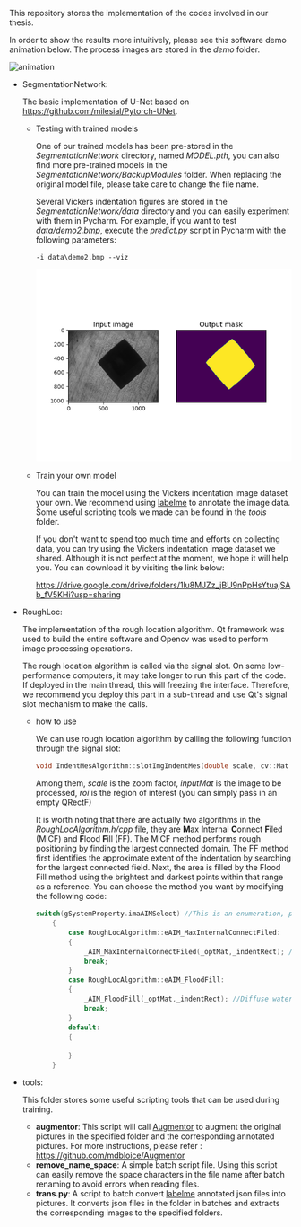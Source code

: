 This repository stores the implementation of the codes involved in our thesis.

In order to show the results more intuitively, please see this software demo animation below. The process images are stored in the *demo* folder.

![animation](demo/animation.gif)

- SegmentationNetwork:

  The basic implementation of U-Net based on https://github.com/milesial/Pytorch-UNet.

  - Testing with trained models

    One of our trained models has been pre-stored in the *SegmentationNetwork* directory, named *MODEL.pth*, you can also find more pre-trained models in the *SegmentationNetwork/BackupModules* folder. When replacing the original model file, please take care to change the file name.
    
    Several Vickers indentation figures are stored in the *SegmentationNetwork/data* directory and you can easily experiment with them in Pycharm. For example, if you want to test *data/demo2.bmp*, execute the *predict.py* script in Pycharm with the following parameters:
    
    ```shell
    -i data\demo2.bmp --viz
    ```
    
    ![demo2](demo/demo2.png)

  - Train your own model

    You can train the model using the Vickers indentation image dataset your own.  We recommend using [labelme](https://github.com/wkentaro/labelme) to annotate the image data. Some useful scripting tools we made can be found in the *tools* folder.
    
    If you don't want to spend too much time and efforts on collecting data, you can try using the Vickers indentation image dataset we shared. Although it is not perfect at the moment, we hope it will help you. You can download it by visiting the link below:
    
    https://drive.google.com/drive/folders/1lu8MJZz_jBU9nPpHsYtuajSAb_fV5KHi?usp=sharing

- RoughLoc:

  The implementation of the rough location algorithm. Qt framework was used to build the entire software and Opencv was used to perform image processing operations. 

  The rough location algorithm is called via the signal slot. On some low-performance computers, it may take longer to run this part of the code. If deployed in the main thread, this will freezing the interface. Therefore, we recommend you deploy this part in a sub-thread and use Qt's signal slot mechanism to make the calls.

  - how to use

    We can use rough location algorithm by calling the following function through the signal slot:

    ```c++
    void IndentMesAlgorithm::slotImgIndentMes(double scale, cv::Mat inputMat, QRectF roi)
    ```
  
    Among them, *scale* is the zoom factor, *inputMat* is the image to be processed, *roi* is the region of interest (you can simply pass in an empty QRectF)

    It is worth noting that there are actually two algorithms in the *RoughLocAlgorithm.h/cpp* file, they are **M**ax **I**nternal **C**onnect **F**iled (MICF) and **F**lood **F**ill (FF). The MICF method performs rough positioning by finding the largest connected domain. The FF method first identifies the approximate extent of the indentation by searching for the largest connected field. Next, the area is filled by the Flood Fill method using the brightest and darkest points within that range as a reference. You can choose the method you want by modifying the following code:

    ```c++
    switch(gSystemProperty.imaAIMSelect) //This is an enumeration, please refer to the definition in the header file to choose which method to use
        {
            case RoughLocAlgorithm::eAIM_MaxInternalConnectFiled:
            {
                _AIM_MaxInternalConnectFiled(_optMat,_indentRect); //Max InternalConnect Domain Method
                break;
            }
            case RoughLocAlgorithm::eAIM_FloodFill:
            {
                _AIM_FloodFill(_optMat,_indentRect); //Diffuse water filling method
                break;
            }
            default:
            {
    
            }
        }
    ```
  
- tools:

  This folder stores some useful scripting tools that can be used during training.

  - **augmentor**: This script will call [Augmentor](https://github.com/mdbloice/Augmentor) to augment the original pictures in the specified folder and the corresponding annotated pictures. For more instructions, please refer : https://github.com/mdbloice/Augmentor
  - **remove_name_space**: A simple batch script file. Using this script can easily remove the space characters in the file name after batch renaming to avoid errors when reading files.
  - **trans.py**: A script to batch convert [labelme](https://github.com/wkentaro/labelme) annotated json files into pictures. It converts json files in the folder in batches and extracts the corresponding images to the specified folders. 


